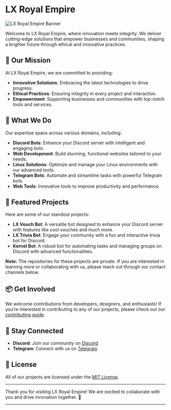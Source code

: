 # LX Royal Empire

![LX Royal Empire Banner](https://i.ibb.co/4f4GPmZ/LX-Banner-890-x-200.png)

Welcome to LX Royal Empire, where innovation meets integrity. We deliver cutting-edge solutions that empower businesses and communities, shaping a brighter future through ethical and innovative practices.

## 🚀 Our Mission

At LX Royal Empire, we are committed to providing:
- **Innovative Solutions**: Embracing the latest technologies to drive progress.
- **Ethical Practices**: Ensuring integrity in every project and interaction.
- **Empowerment**: Supporting businesses and communities with top-notch tools and services.

## 🔧 What We Do

Our expertise spans across various domains, including:

- **Discord Bots**: Enhance your Discord server with intelligent and engaging bots.
- **Web Development**: Build stunning, functional websites tailored to your needs.
- **Linux Solutions**: Optimize and manage your Linux environments with our advanced tools.
- **Telegram Bots**: Automate and streamline tasks with powerful Telegram bots.
- **Web Tools**: Innovative tools to improve productivity and performance.

## 🌟 Featured Projects

Here are some of our standout projects:

- **LX Vouch Bot**: A versatile bot designed to enhance your Discord server with features like cool vouches and much more.
- **LX Trivia Bot**: Engage your community with a fun and interactive trivia bot for Discord.
- **Kernel Bot**: A robust bot for automating tasks and managing groups on Discord with advanced functionalities.

**Note:** The repositories for these projects are private. If you are interested in learning more or collaborating with us, please reach out through our contact channels below.

## 📦 Get Involved

We welcome contributions from developers, designers, and enthusiasts! If you’re interested in contributing to any of our projects, please check out our [contributing guide](CONTRIBUTING.md).

## 📢 Stay Connected

- **Discord**: Join our community on [Discord](https://discord.gg/VYSpaRC7)
- **Telegram**: Connect with us on [Telegram](https://t.me/LXRoyalEmpire)

## 📜 License

All of our projects are licensed under the [MIT License](LICENSE).

---

Thank you for visiting LX Royal Empire! We are excited to collaborate with you and drive innovation together. 🌟

---
